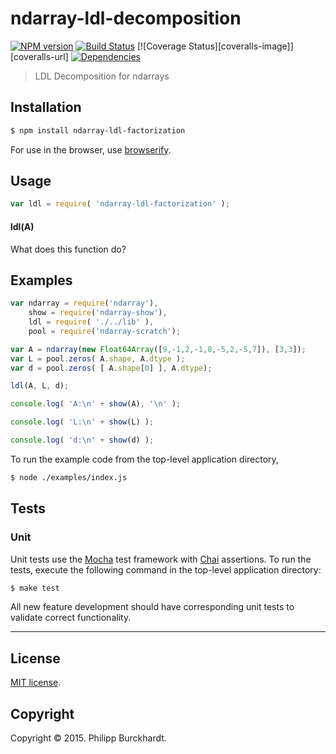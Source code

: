 ndarray-ldl-decomposition
===
[![NPM version][npm-image]][npm-url] [![Build Status][travis-image]][travis-url] [![Coverage Status][coveralls-image]][coveralls-url] [![Dependencies][dependencies-image]][dependencies-url]

> LDL Decomposition for ndarrays

## Installation

``` bash
$ npm install ndarray-ldl-factorization
```

For use in the browser, use [browserify](https://github.com/substack/node-browserify).


## Usage

``` javascript
var ldl = require( 'ndarray-ldl-factorization' );
```

#### ldl(A)

What does this function do?


## Examples

``` javascript
var ndarray = require('ndarray'),
	show = require('ndarray-show'),
	ldl = require( './../lib' ),
	pool = require('ndarray-scratch');

var A = ndarray(new Float64Array([9,-1,2,-1,8,-5,2,-5,7]), [3,3]);
var L = pool.zeros( A.shape, A.dtype );
var d = pool.zeros( [ A.shape[0] ], A.dtype);

ldl(A, L, d);

console.log( 'A:\n' + show(A), '\n' );

console.log( 'L:\n' + show(L) );

console.log( 'd:\n' + show(d) );

```

To run the example code from the top-level application directory,

``` bash
$ node ./examples/index.js
```

## Tests

### Unit

Unit tests use the [Mocha](http://mochajs.org/) test framework with [Chai](http://chaijs.com) assertions. To run the tests, execute the following command in the top-level application directory:

``` bash
$ make test
```

All new feature development should have corresponding unit tests to validate correct functionality.

---
## License

[MIT license](http://opensource.org/licenses/MIT).


## Copyright

Copyright &copy; 2015. Philipp Burckhardt.

[npm-image]: http://img.shields.io/npm/v/ndarray-ldl-factorization.svg
[npm-url]: https://npmjs.org/package/ndarray-ldl-factorization

[travis-image]: http://img.shields.io/travis/https://github.com/scijs/ndarray-ldl-factorization.git/master.svg
[travis-url]: https://travis-ci.org/https://github.com/scijs/ndarray-ldl-factorization.git

[dependencies-image]: http://img.shields.io/david/https://github.com/scijs/ndarray-ldl-factorization.git.svg
[dependencies-url]: https://david-dm.org/https://github.com/scijs/ndarray-ldl-factorization.git

